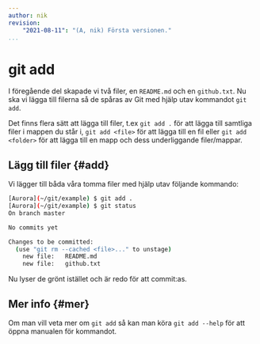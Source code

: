```yaml
---
author: nik
revision:
    "2021-08-11": "(A, nik) Första versionen."
...
```

git add
==================================

I föregående del skapade vi två filer, en `README.md` och en `github.txt`. Nu ska vi lägga till filerna så de spåras av Git med hjälp utav kommandot `git add`.

Det finns flera sätt att lägga till filer, t.ex `git add .` för att lägga till samtliga filer i mappen du står i, `git add <file>` för att lägga till en fil eller `git add <folder>` för att lägga till en mapp och dess underliggande filer/mappar.

## Lägg till filer {#add}

Vi lägger till båda våra tomma filer med hjälp utav följande kommando:

```bash
[Aurora](~/git/example) $ git add .
[Aurora](~/git/example) $ git status
On branch master

No commits yet

Changes to be committed:
  (use "git rm --cached <file>..." to unstage)
	new file:   README.md
	new file:   github.txt
```

Nu lyser de grönt istället och är redo för att commit:as.

## Mer info {#mer}

Om man vill veta mer om `git add` så kan man köra `git add --help` för att öppna manualen för kommandot.
